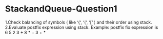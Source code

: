 # StackandQueue-Question1
1.Check balancing of symbols ( like ‘{‘, ‘(‘, ‘[‘ ) and their order using stack.
2.Evaluate postfix expression using stack.  Example: postfix fix expression is 6 5 2 3 + 8 * + 3 + * 
